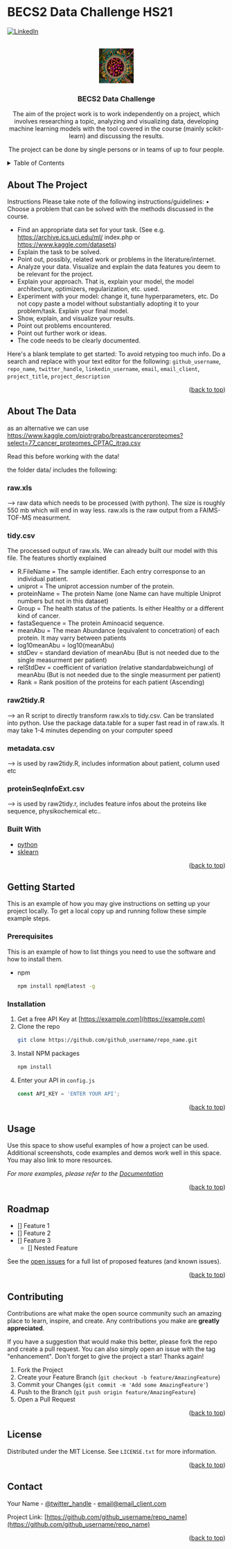 # BECS2 Data Challenge HS21


<div id="top"></div>
<!--
*** Thanks for checking out the Best-README-Template. If you have a suggestion
*** that would make this better, please fork the repo and create a pull request
*** or simply open an issue with the tag "enhancement".
*** Don't forget to give the project a star!
*** Thanks again! Now go create something AMAZING! :D
-->



<!-- PROJECT SHIELDS -->
<!--
*** I'm using markdown "reference style" links for readability.
*** Reference links are enclosed in brackets [ ] instead of parentheses ( ).
*** See the bottom of this document for the declaration of the reference variables
*** for contributors-url, forks-url, etc. This is an optional, concise syntax you may use.
*** https://www.markdownguide.org/basic-syntax/#reference-style-links
-->

[![LinkedIn][linkedin-shield]][linkedin-url]



<!-- PROJECT LOGO -->
<br />
<div align="center">
  <a href="https://github.com/github_username/repo_name">
    <img src="images/logo.png" alt="Logo" width="80" height="80">
  </a>

<h3 align="center">BECS2 Data Challenge</h3>

  <p align="left">

The aim of the project work is to work independently on a project, which involves researching a topic, analyzing and visualizing data, developing machine learning models with the tool covered in the course (mainly scikit-learn) and discussing the results.

The project can be done by single persons or in teams of up to four people.


<!--
***    <br />
***    <a href="https://github.com/github_username/repo_name"><strong>Explore the docs »</strong></a>
***    <br />
***    <br />
***    <a href="https://github.com/github_username/repo_name">View Demo</a>
***    ·
***    <a href="https://github.com/github_username/repo_name/issues">Report Bug</a>
***    ·
***    <a href="https://github.com/github_username/repo_name/issues">Request Feature</a>
-->
  </p>
</div>



<!-- TABLE OF CONTENTS -->
<details>
  <summary>Table of Contents</summary>
  <ol>
    <li>
      <a href="#about-the-project">About The Project</a>
      <ul>
        <li><a href="#built-with">Built With</a></li>
      </ul>
    </li>
    <li>
      <a href="#getting-started">Getting Started</a>
      <ul>
        <li><a href="#prerequisites">Prerequisites</a></li>
        <li><a href="#installation">Installation</a></li>
      </ul>
    </li>
    <li><a href="#usage">Usage</a></li>
    <li><a href="#roadmap">Roadmap</a></li>
    <li><a href="#contributing">Contributing</a></li>
    <li><a href="#license">License</a></li>
    <li><a href="#contact">Contact</a></li>
    <li><a href="#acknowledgments">Acknowledgments</a></li>
  </ol>
</details>



<!-- ABOUT THE PROJECT -->
## About The Project

Instructions Please take note of the following instructions/guidelines: • Choose a problem that can be solved with the methods discussed in the course.
* Find an appropriate data set for your task. (See e.g. https://archive.ics.uci.edu/ml/ index.php or https://www.kaggle.com/datasets)
* Explain the task to be solved. 
* Point out, possibly, related work or problems in the literature/internet.
* Analyze your data. Visualize and explain the data features you deem to be relevant for the project.
* Explain your approach. That is, explain your model, the model architecture, optimizers, regularization, etc. used.
* Experiment with your model: change it, tune hyperparameters, etc. Do not copy paste a model without substantially adopting it to your problem/task. Explain your final model.
* Show, explain, and visualize your results. 
*  Point out problems encountered. 
*  Point out further work or ideas.
* The code needs to be clearly documented.


Here's a blank template to get started: To avoid retyping too much info. Do a search and replace with your text editor for the following: `github_username`, `repo_name`, `twitter_handle`, `linkedin_username`, `email`, `email_client`, `project_title`, `project_description`

<p align="right">(<a href="#top">back to top</a>)</p>

<!-- ABOUT THE Data -->
## About The Data

as an alternative we can use https://www.kaggle.com/piotrgrabo/breastcancerproteomes?select=77_cancer_proteomes_CPTAC_itraq.csv

Read this before working with the data!


the folder data/ includes the following:

### raw.xls
--> raw data which needs to be processed (with python). The size is roughly 550 mb which will end in way less. raw.xls is the raw output from a FAIMS-TOF-MS measurment. 


### tidy.csv
  The processed output of raw.xls. We can already built our model with this file. The features shortly explained
  * R.FileName 	= The sample identifier. Each entry corresponse to an individual patient.
  * uniprot 	= The uniprot accession number of the protein.
  * proteinName	= The protein Name (one Name can have multiple Uniprot numbers but not in this dataset)
  * Group		= The health status of the patients. Is either Healthy or a different kind of cancer.
  * fastaSequence	= The protein Aminoacid sequence. 
  * meanAbu		= The mean Abundance (equivalent to concetration) of each protein. It may varry between patients
  * log10meanAbu	= log10(meanAbu)
  * stdDev		= standard deviation of meanAbu (But is not needed due to the single measurment per patient)
  * relStdDev	= coefficient of variation (relative standardabweichung) of meanAbu (But is not needed due to the single measurment per patient)
  * Rank		= Rank position of the proteins for each patient (Ascending)

### raw2tidy.R 
--> an R script to directly transform raw.xls to tidy.csv. Can be translated into python. Use the package data.table for a super fast read in of raw.xls.
    It may take 1-4 minutes depending on your computer speed

### metadata.csv 
--> is used by raw2tidy.R, includes information about patient, column used etc

### proteinSeqInfoExt.csv
--> is used by raw2tidy.r, includes feature infos about the proteins like sequence, physikochemical etc..

### Built With


* [python](https://www.python.org/)
* [sklearn](https://scikit-learn.org/)

<p align="right">(<a href="#top">back to top</a>)</p>



<!-- GETTING STARTED -->
## Getting Started

This is an example of how you may give instructions on setting up your project locally.
To get a local copy up and running follow these simple example steps.

### Prerequisites

This is an example of how to list things you need to use the software and how to install them.
* npm
  ```sh
  npm install npm@latest -g
  ```

### Installation

1. Get a free API Key at [https://example.com](https://example.com)
2. Clone the repo
   ```sh
   git clone https://github.com/github_username/repo_name.git
   ```
3. Install NPM packages
   ```sh
   npm install
   ```
4. Enter your API in `config.js`
   ```js
   const API_KEY = 'ENTER YOUR API';
   ```

<p align="right">(<a href="#top">back to top</a>)</p>



<!-- USAGE EXAMPLES -->
## Usage

Use this space to show useful examples of how a project can be used. Additional screenshots, code examples and demos work well in this space. You may also link to more resources.

_For more examples, please refer to the [Documentation](https://example.com)_

<p align="right">(<a href="#top">back to top</a>)</p>



<!-- ROADMAP -->
## Roadmap

- [] Feature 1
- [] Feature 2
- [] Feature 3
    - [] Nested Feature

See the [open issues](https://github.com/github_username/repo_name/issues) for a full list of proposed features (and known issues).

<p align="right">(<a href="#top">back to top</a>)</p>



<!-- CONTRIBUTING -->
## Contributing

Contributions are what make the open source community such an amazing place to learn, inspire, and create. Any contributions you make are **greatly appreciated**.

If you have a suggestion that would make this better, please fork the repo and create a pull request. You can also simply open an issue with the tag "enhancement".
Don't forget to give the project a star! Thanks again!

1. Fork the Project
2. Create your Feature Branch (`git checkout -b feature/AmazingFeature`)
3. Commit your Changes (`git commit -m 'Add some AmazingFeature'`)
4. Push to the Branch (`git push origin feature/AmazingFeature`)
5. Open a Pull Request

<p align="right">(<a href="#top">back to top</a>)</p>



<!-- LICENSE -->
## License

Distributed under the MIT License. See `LICENSE.txt` for more information.

<p align="right">(<a href="#top">back to top</a>)</p>



<!-- CONTACT -->
## Contact

Your Name - [@twitter_handle](https://twitter.com/twitter_handle) - email@email_client.com

Project Link: [https://github.com/github_username/repo_name](https://github.com/github_username/repo_name)

<p align="right">(<a href="#top">back to top</a>)</p>



<!-- MARKDOWN LINKS & IMAGES -->
<!-- https://www.markdownguide.org/basic-syntax/#reference-style-links -->
[linkedin-shield]: https://img.shields.io/badge/-LinkedIn-black.svg?style=for-the-badge&logo=linkedin&colorB=555
[linkedin-url]: https://linkedin.com/in/linkedin_username
[product-screenshot]: images/screenshot.png
